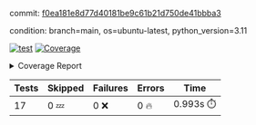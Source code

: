 commit: [f0ea181e8d77d40181be9c61b21d750de41bbba3](https://github.com/rcmdnk/conf-finder/tree/f0ea181e8d77d40181be9c61b21d750de41bbba3)

condition: branch=main, os=ubuntu-latest, python_version=3.11

[![test](https://github.com/rcmdnk/conf-finder/actions/workflows/test.yml/badge.svg)](https://github.com/rcmdnk/conf-finder/actions/runs/12644594082)
<a href="https://github.com/rcmdnk/conf-finder/blob/f0ea181e8d77d40181be9c61b21d750de41bbba3/README.md"><img alt="Coverage" src="https://img.shields.io/badge/Coverage-86%25-green.svg" /></a><details><summary>Coverage Report </summary><table><tr><th>File</th><th>Stmts</th><th>Miss</th><th>Cover</th><th>Missing</th></tr><tbody><tr><td colspan="5"><b>src/conf_finder</b></td></tr><tr><td>&nbsp; &nbsp;<a href="https://github.com/rcmdnk/conf-finder/blob/f0ea181e8d77d40181be9c61b21d750de41bbba3/src/conf_finder/conf_finder.py">conf_finder.py</a></td><td>135</td><td>20</td><td>85%</td><td><a href="https://github.com/rcmdnk/conf-finder/blob/f0ea181e8d77d40181be9c61b21d750de41bbba3/src/conf_finder/conf_finder.py#L8">8</a>, <a href="https://github.com/rcmdnk/conf-finder/blob/f0ea181e8d77d40181be9c61b21d750de41bbba3/src/conf_finder/conf_finder.py#L54-L55">54&ndash;55</a>, <a href="https://github.com/rcmdnk/conf-finder/blob/f0ea181e8d77d40181be9c61b21d750de41bbba3/src/conf_finder/conf_finder.py#L78-L82">78&ndash;82</a>, <a href="https://github.com/rcmdnk/conf-finder/blob/f0ea181e8d77d40181be9c61b21d750de41bbba3/src/conf_finder/conf_finder.py#L91-L92">91&ndash;92</a>, <a href="https://github.com/rcmdnk/conf-finder/blob/f0ea181e8d77d40181be9c61b21d750de41bbba3/src/conf_finder/conf_finder.py#L97-L98">97&ndash;98</a>, <a href="https://github.com/rcmdnk/conf-finder/blob/f0ea181e8d77d40181be9c61b21d750de41bbba3/src/conf_finder/conf_finder.py#L160-L161">160&ndash;161</a>, <a href="https://github.com/rcmdnk/conf-finder/blob/f0ea181e8d77d40181be9c61b21d750de41bbba3/src/conf_finder/conf_finder.py#L199">199</a>, <a href="https://github.com/rcmdnk/conf-finder/blob/f0ea181e8d77d40181be9c61b21d750de41bbba3/src/conf_finder/conf_finder.py#L240-L241">240&ndash;241</a>, <a href="https://github.com/rcmdnk/conf-finder/blob/f0ea181e8d77d40181be9c61b21d750de41bbba3/src/conf_finder/conf_finder.py#L272">272</a>, <a href="https://github.com/rcmdnk/conf-finder/blob/f0ea181e8d77d40181be9c61b21d750de41bbba3/src/conf_finder/conf_finder.py#L286-L287">286&ndash;287</a></td></tr><tr><td><b>TOTAL</b></td><td><b>140</b></td><td><b>20</b></td><td><b>86%</b></td><td>&nbsp;</td></tr></tbody></table></details>

| Tests | Skipped | Failures | Errors | Time |
| ----- | ------- | -------- | -------- | ------------------ |
| 17 | 0 :zzz: | 0 :x: | 0 :fire: | 0.993s :stopwatch: |

